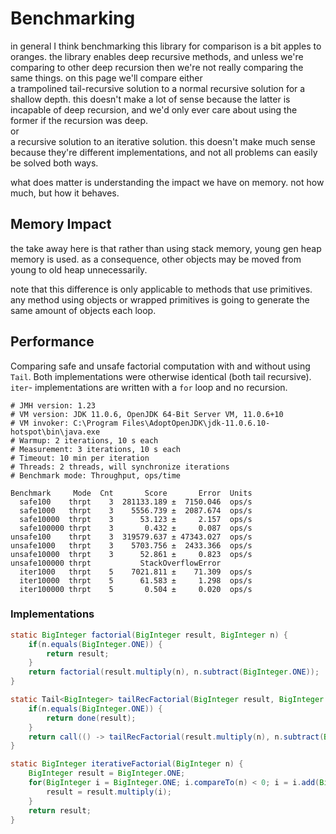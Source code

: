 # Benchmarking

in general I think benchmarking this library for comparison is a bit apples to oranges.
the library enables deep recursive methods, and unless we're comparing to other 
deep recursion then we're not really comparing the same things. 
on this page we'll compare either  
a trampolined tail-recursive solution to a normal recursive solution for a shallow depth. 
this doesn't make a lot of sense because the latter is incapable of deep recursion, 
and we'd only ever care about using the former if the recursion was deep.  
or  
a recursive solution to an iterative solution. 
this doesn't make much sense because they're different implementations, 
and not all problems can easily be solved both ways.

what does matter is understanding the impact we have on memory. 
not how much, but how it behaves.

## Memory Impact

the take away here is that rather than using stack memory, 
young gen heap memory is used. 
as a consequence, other objects may be moved from young to old heap unnecessarily.

note that this difference is only applicable to methods that use primitives.
any method using objects or wrapped primitives is going to generate the same 
amount of objects each loop.

## Performance

Comparing safe and unsafe factorial computation with and without using `Tail`. 
Both implementations were otherwise identical (both tail recursive).  
`iter`- implementations are written with a `for` loop and no recursion.

```
# JMH version: 1.23
# VM version: JDK 11.0.6, OpenJDK 64-Bit Server VM, 11.0.6+10
# VM invoker: C:\Program Files\AdoptOpenJDK\jdk-11.0.6.10-hotspot\bin\java.exe
# Warmup: 2 iterations, 10 s each
# Measurement: 3 iterations, 10 s each
# Timeout: 10 min per iteration
# Threads: 2 threads, will synchronize iterations
# Benchmark mode: Throughput, ops/time

Benchmark     Mode  Cnt       Score       Error  Units
  safe100    thrpt    3  281133.189 ±  7150.046  ops/s
  safe1000   thrpt    3    5556.739 ±  2087.674  ops/s
  safe10000  thrpt    3      53.123 ±     2.157  ops/s
  safe100000 thrpt    3       0.432 ±     0.087  ops/s
unsafe100    thrpt    3  319579.637 ± 47343.027  ops/s
unsafe1000   thrpt    3    5703.756 ±  2433.366  ops/s
unsafe10000  thrpt    3      52.861 ±     0.823  ops/s
unsafe100000 thrpt           StackOverflowError
  iter1000   thrpt    5    7021.811 ±    71.309  ops/s
  iter10000  thrpt    5      61.583 ±     1.298  ops/s
  iter100000 thrpt    5       0.504 ±     0.020  ops/s
```

### Implementations

```java
static BigInteger factorial(BigInteger result, BigInteger n) {
    if(n.equals(BigInteger.ONE)) {
        return result;
    }
    return factorial(result.multiply(n), n.subtract(BigInteger.ONE));
}

static Tail<BigInteger> tailRecFactorial(BigInteger result, BigInteger n) {
    if(n.equals(BigInteger.ONE)) {
        return done(result);
    }
    return call(() -> tailRecFactorial(result.multiply(n), n.subtract(BigInteger.ONE)));
}

static BigInteger iterativeFactorial(BigInteger n) {
    BigInteger result = BigInteger.ONE;
    for(BigInteger i = BigInteger.ONE; i.compareTo(n) < 0; i = i.add(BigInteger.ONE)) {
        result = result.multiply(i);
    }
    return result;
}
```
